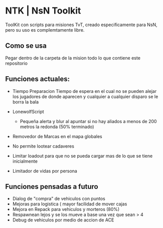 # NTK | NsN Toolkit


ToolKit con scripts para misiones TvT, creado especificamente para NsN, pero su uso es complemtamente libre.

## Como se usa

Pegar dentro de la carpeta de la mision todo lo que contiene este repositorio

## Funciones actuales:

- Tiempo Preparacion
  Tiempo de espera en el cual no se pueden alejar los jugadores de donde aparecen y cualquier a cualquier disparo se le borra la bala

- LonewolfScript
  - Pequeña alerta y blur al apuntar si no hay aliados a menos de 200 metros la redonda (50% terminado)

- Removedor de Marcas en el mapa globales

- No permite lootear cadaveres

- Limitar loadout para que no se pueda cargar mas de lo que se tiene inicialmente

- Limitador de vidas por persona


## Funciones pensadas a futuro

- Dialog de "compra" de vehiculos con puntos
- Mejoras para logistica ( mayor facilidad de mover cajas
- Mejora en Repack para vehiculos y morteros (80%)
- Respawnean lejos y se los mueve a base una vez que sean > 4
- Debug de vehiculos por medio de accion de ACE
